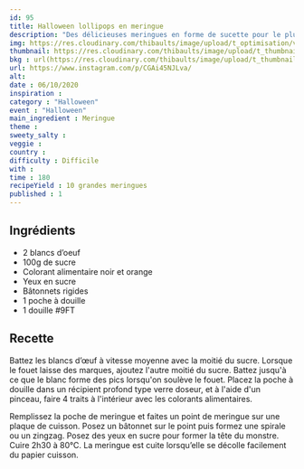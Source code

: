 ```yaml
---
id: 95
title: Halloween lollipops en meringue
description: "Des délicieuses meringues en forme de sucette pour le plus grand plaisir des enfants !"
img: https://res.cloudinary.com/thibaults/image/upload/t_optimisation/v1600524211/Recipes/20201006_halloween_lollipops.jpg
thumbnail: https://res.cloudinary.com/thibaults/image/upload/t_thumbnail_josie/v1600524211/Recipes/20201006_halloween_lollipops.jpg
bkg : url(https://res.cloudinary.com/thibaults/image/upload/t_thumbnail_josie/v1600524211/Recipes/20201006_halloween_lollipops.jpg)
url: https://www.instagram.com/p/CGAi45NJLva/
alt: 
date : 06/10/2020
inspiration : 
category : "Halloween"
event : "Halloween"
main_ingredient : Meringue
theme : 
sweety_salty : 
veggie : 
country :
difficulty : Difficile
with : 
time : 180
recipeYield : 10 grandes meringues
published : 1
---
```


## Ingrédients
 - 2 blancs d’oeuf
 - 100g de sucre
 - Colorant alimentaire noir et orange
 - Yeux en sucre
 - Bâtonnets rigides
 - 1 poche à douille
 - 1 douille #9FT

## Recette
Battez les blancs d’œuf à vitesse moyenne avec la moitié du sucre. Lorsque le fouet laisse des marques, ajoutez l'autre moitié du sucre. Battez jusqu'à ce que le blanc forme des pics lorsqu'on soulève le fouet. Placez la poche à douille dans un récipient profond type verre doseur, et à l'aide d'un pinceau, faire 4 traits à l'intérieur avec les colorants alimentaires.

Remplissez la poche de meringue et faites un point de meringue sur une plaque de cuisson. Posez un bâtonnet sur le point puis formez une spirale ou un zingzag.
Posez des yeux en sucre pour former la tête du monstre. Cuire 2h30 à 80°C. La meringue est cuite lorsqu’elle se décolle facilement du papier cuisson.